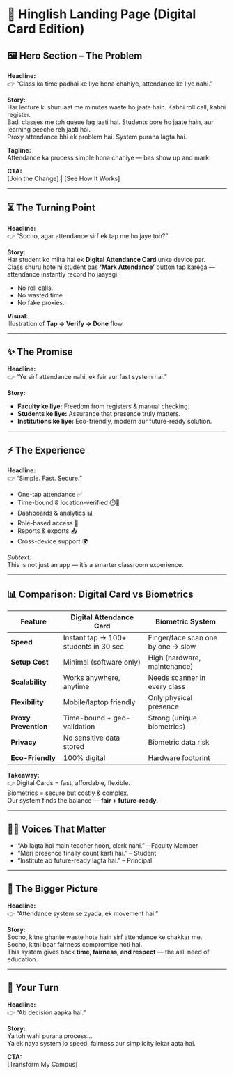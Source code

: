 
# 🔄 Hinglish Landing Page (Digital Card Edition)

## 🖼️ Hero Section – The Problem
**Headline:**  
👉 “Class ka time padhai ke liye hona chahiye, attendance ke liye nahi.”  

**Story:**  
Har lecture ki shuruaat me minutes waste ho jaate hain. Kabhi roll call, kabhi register.  
Badi classes me toh queue lag jaati hai. Students bore ho jaate hain, aur learning peeche reh jaati hai.  
Proxy attendance bhi ek problem hai. System purana lagta hai.  

**Tagline:**  
Attendance ka process simple hona chahiye — bas show up and mark.  

**CTA:**  
[Join the Change] | [See How It Works]  

---

## ⏳ The Turning Point
**Headline:**  
👉 “Socho, agar attendance sirf ek tap me ho jaye toh?”  

**Story:**  
Har student ko milta hai ek **Digital Attendance Card** unke device par.  
Class shuru hote hi student bas **‘Mark Attendance’** button tap karega — attendance instantly record ho jaayegi.  

- No roll calls.  
- No wasted time.  
- No fake proxies.  

**Visual:**  
Illustration of **Tap → Verify → Done** flow.  

---

## ✨ The Promise
**Headline:**  
👉 “Ye sirf attendance nahi, ek fair aur fast system hai.”  

**Story:**  
- **Faculty ke liye:** Freedom from registers & manual checking.  
- **Students ke liye:** Assurance that presence truly matters.  
- **Institutions ke liye:** Eco-friendly, modern aur future-ready solution.  

---

## ⚡ The Experience
**Headline:**  
👉 “Simple. Fast. Secure.”  

- One-tap attendance ✅  
- Time-bound & location-verified ⏱️📍  
- Dashboards & analytics 📊  
- Role-based access 👥  
- Reports & exports 📤  
- Cross-device support 🌍  

_Subtext:_  
This is not just an app — it’s a smarter classroom experience.  

---

## 📊 Comparison: Digital Card vs Biometrics

| Feature | Digital Attendance Card | Biometric System |
|---------|-------------------------|------------------|
| **Speed** | Instant tap → 100+ students in 30 sec | Finger/face scan one by one → slow |
| **Setup Cost** | Minimal (software only) | High (hardware, maintenance) |
| **Scalability** | Works anywhere, anytime | Needs scanner in every class |
| **Flexibility** | Mobile/laptop friendly | Only physical presence |
| **Proxy Prevention** | Time-bound + geo-validation | Strong (unique biometrics) |
| **Privacy** | No sensitive data stored | Biometric data risk |
| **Eco-Friendly** | 100% digital | Hardware footprint |

**Takeaway:**  
👉 Digital Cards = fast, affordable, flexible.  
Biometrics = secure but costly & complex.  
Our system finds the balance — **fair + future-ready**.  

---

## 👩🏫 Voices That Matter
- “Ab lagta hai main teacher hoon, clerk nahi.” – Faculty Member  
- “Meri presence finally count karti hai.” – Student  
- “Institute ab future-ready lagta hai.” – Principal  

---

## 🌱 The Bigger Picture
**Headline:**  
👉 “Attendance system se zyada, ek movement hai.”  

**Story:**  
Socho, kitne ghante waste hote hain sirf attendance ke chakkar me.  
Socho, kitni baar fairness compromise hoti hai.  
This system gives back **time, fairness, and respect** — the asli need of education.  

---

## 🚀 Your Turn
**Headline:**  
👉 “Ab decision aapka hai.”  

**Story:**  
Ya toh wahi purana process…  
Ya ek naya system jo speed, fairness aur simplicity lekar aata hai.  

**CTA:**  
[Transform My Campus]  
